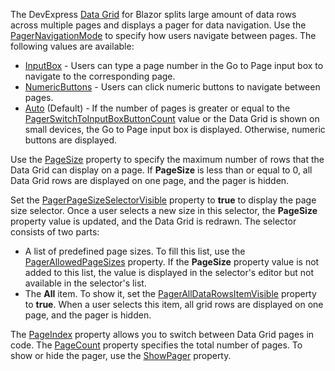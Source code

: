 The DevExpress [Data Grid](https://docs.devexpress.com/Blazor/DevExpress.Blazor.DxDataGrid-1) for Blazor splits large amount of data rows across multiple pages and displays a pager for data navigation. Use the [PagerNavigationMode](https://docs.devexpress.com/Blazor/DevExpress.Blazor.DxDataGrid-1.PagerNavigationMode) to specify how users navigate between pages. The following values are available:

*   [InputBox](https://docs.devexpress.com/Blazor/DevExpress.Blazor.PagerNavigationMode) - Users can type a page number in the Go to Page input box to navigate to the corresponding page.
*   [NumericButtons](https://docs.devexpress.com/Blazor/DevExpress.Blazor.PagerNavigationMode) - Users can click numeric buttons to navigate between pages.
*   [Auto](https://docs.devexpress.com/Blazor/DevExpress.Blazor.PagerNavigationMode) (Default) - If the number of pages is greater or equal to the [PagerSwitchToInputBoxButtonCount](https://docs.devexpress.com/Blazor/DevExpress.Blazor.DxDataGrid-1.PagerSwitchToInputBoxButtonCount) value or the Data Grid is shown on small devices, the Go to Page input box is displayed. Otherwise, numeric buttons are displayed.

Use the [PageSize](https://docs.devexpress.com/Blazor/DevExpress.Blazor.DxDataGrid-1.PageSize) property to specify the maximum number of rows that the Data Grid can display on a page. If **PageSize** is less than or equal to 0, all Data Grid rows are displayed on one page, and the pager is hidden.

Set the [PagerPageSizeSelectorVisible](https://docs.devexpress.com/Blazor/DevExpress.Blazor.DxDataGrid-1.PagerPageSizeSelectorVisible) property to **true** to display the page size selector. Once a user selects a new size in this selector, the **PageSize** property value is updated, and the Data Grid is redrawn. The selector consists of two parts:

*   A list of predefined page sizes. To fill this list, use the [PagerAllowedPageSizes](https://docs.devexpress.com/Blazor/DevExpress.Blazor.DxDataGrid-1.PagerAllowedPageSizes) property. If the **PageSize** property value is not added to this list, the value is displayed in the selector's editor but not available in the selector's list.
*   The **All** item. To show it, set the [PagerAllDataRowsItemVisible](https://docs.devexpress.com/Blazor/DevExpress.Blazor.DxDataGrid-1.PagerAllDataRowsItemVisible) property to **true**. When a user selects this item, all grid rows are displayed on one page, and the pager is hidden.

The [PageIndex](https://docs.devexpress.com/Blazor/DevExpress.Blazor.DxDataGrid-1.PageIndex) property allows you to switch between Data Grid pages in code. The [PageCount](https://docs.devexpress.com/Blazor/DevExpress.Blazor.DxDataGrid-1.PageCount) property specifies the total number of pages. To show or hide the pager, use the [ShowPager](https://docs.devexpress.com/Blazor/DevExpress.Blazor.DxDataGrid-1.ShowPager) property.
